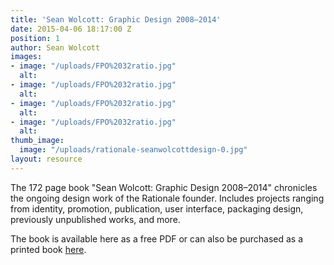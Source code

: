 ```yaml
---
title: 'Sean Wolcott: Graphic Design 2008–2014'
date: 2015-04-06 18:17:00 Z
position: 1
author: Sean Wolcott
images:
- image: "/uploads/FPO%2032ratio.jpg"
  alt: 
- image: "/uploads/FPO%2032ratio.jpg"
  alt: 
- image: "/uploads/FPO%2032ratio.jpg"
  alt: 
- image: "/uploads/FPO%2032ratio.jpg"
  alt: 
thumb_image:
  image: "/uploads/rationale-seanwolcottdesign-0.jpg"
layout: resource
---
```


The 172 page book "Sean Wolcott: Graphic Design 2008–2014" chronicles the ongoing design work of the Rationale founder. Includes projects ranging from identity, promotion, publication, user interface, packaging design, previously unpublished works, and more.

The book is available here as a free PDF or can also be purchased as a printed book [here](http://rationale-design.com/store/sean-wolcott-graphic-design-20082014/).
